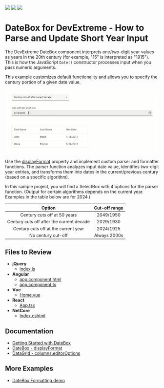 <!-- default badges list -->
![](https://img.shields.io/endpoint?url=https://codecentral.devexpress.com/api/v1/VersionRange/744047123/23.2.3%2B)
[![](https://img.shields.io/badge/Open_in_DevExpress_Support_Center-FF7200?style=flat-square&logo=DevExpress&logoColor=white)](https://supportcenter.devexpress.com/ticket/details/T1211517)
[![](https://img.shields.io/badge/📖_How_to_use_DevExpress_Examples-e9f6fc?style=flat-square)](https://docs.devexpress.com/GeneralInformation/403183)
<!-- default badges end -->
# DateBox for DevExtreme - How to Parse and Update Short Year Input

The DevExtreme DateBox component interprets one/two-digit year values as years in the 20th century (for example, "15" is interpreted as "1915"). This is how the JavaScript `Date()` constructor processes input when you pass numeric arguments.

This example customizes default functionality and allows you to specify the century portion of a given date value.  

![DateBox - standalone and in DataGrid - with parsed short dates](/date-box-parse-short-year-format.gif)

Use the [displayFormat](https://js.devexpress.com/Documentation/ApiReference/UI_Components/dxDateBox/Configuration/#displayFormat) property and implement custom parser and formatter functions. The parser function analyzes input date value, identifies two-digit year entries, and transforms them into dates in the current/previous century (based on a specific algorithm).

In this sample project, you will find a SelectBox with 4 options for the parser function. (Output for certain algorithms depends on the current year. Examples in the table below are for 2024.)

| Option | Cut-off range |
|:------:|:-------------:|
| Century cuts off at 50 years | 2049/1950 |
| Century cuts off after the current decade | 2029/1930 |
| Century cuts off at the current year | 2024/1925 |
| No century cut-off | Always 2000s |

## Files to Review

- **jQuery**
    - [index.js](jQuery/src/index.js)
- **Angular**
    - [app.component.html](Angular/src/app/app.component.html)
    - [app.component.ts](Angular/src/app/app.component.ts)
- **Vue**
    - [Home.vue](Vue/src/components/HomeContent.vue)
- **React**
    - [App.tsx](React/src/App.tsx)
- **NetCore**    
    - [Index.cshtml](ASP.NET%20Core/Views/Home/Index.cshtml)

## Documentation

- [Getting Started with DateBox](https://js.devexpress.com/Documentation/Guide/UI_Components/DateBox/Getting_Started_with_DateBox/)
- [DateBox - displayFormat](https://js.devexpress.com/Documentation/ApiReference/UI_Components/dxDateBox/Configuration/#displayFormat)
- [DataGrid - columns.editorOptions](https://js.devexpress.com/Documentation/ApiReference/UI_Components/dxDataGrid/Configuration/columns/#editorOptions)

## More Examples

- [DateBox Formatting demo](https://js.devexpress.com/Demos/WidgetsGallery/Demo/DateBox/Formatting/)
